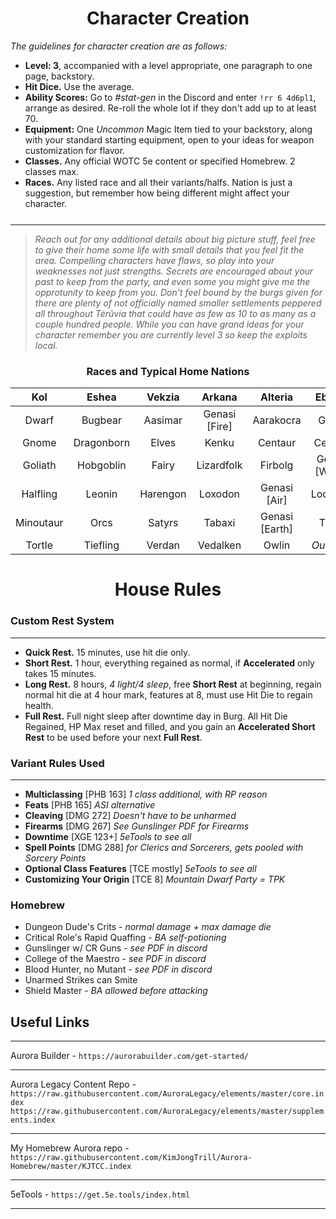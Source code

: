 <div class='wide' style="text-align: center">

# Character Creation

</div>

*The guidelines for character creation are as follows:*

* **Level: 3**, accompanied with a level appropriate, one paragraph to one page, backstory.
* **Hit Dice.** Use the average.
* **Ability Scores:** Go to *#stat-gen* in the Discord and enter `!rr 6 4d6pl1`, arrange as desired. Re-roll the whole lot if they don't add up to at least 70.
* **Equipment:** One *Uncommon* Magic Item tied to your backstory, along with your standard starting equipment, open to your ideas for weapon customization for flavor.
* **Classes.** Any official WOTC 5e content or specified Homebrew. 2 classes max.
* **Races.** Any listed race and all their variants/halfs. Nation is just a suggestion, but remember how being different might affect your character.

<div style='margin-top:25px;'> </div>

___
 >*Reach out for any additional details about big picture stuff, feel free to give their home some life with small details that you feel fit the area. Compelling characters have flaws, so play into your weaknesses not just strengths. Secrets are encouraged about your past to keep from the party, and even some you might give me the opprotunity to keep from you. Don't feel bound by the burgs given for there are plenty of not officially named smaller settlements peppered all throughout Térûvia that could have as few as 10 to as many as a couple hundred people. While you can have grand ideas for your character remember you are currently level 3 so keep the exploits local.*

<div class='wide' style="text-align: center">

### Races and Typical Home Nations

Kol|Eshea|Vekzia|Arkana|Alteria|Ebroria|Charbotia|Modifications|
|:---:|:---:|:---:|:---:|:---:|:---:|:---:|:---:
Dwarf|Bugbear|Aasimar|Genasi [Fire]|Aarakocra|Grung | *Devout Religious* |Changeling
Gnome|Dragonborn|Elves|Kenku|Centaur|Centaur|Humans |Custom
Goliath|Hobgoblin|Fairy|Lizardfolk|Firbolg|Genasi [Water]|	|Dhampir
Halfling|Leonin|Harengon|Loxodon|Genasi [Air]|Locathah| |Hexblood
Minoutaur|Orcs|Satyrs|Tabaxi|Genasi [Earth]|Triton| |Reborn
Tortle|Tiefling|Verdan|Vedalken|Owlin|*Outcasts*| |Shifter


</div>


<div class='wide' style="text-align: center">

# House Rules

</div>

### **Custom Rest System**
_____
- **Quick Rest.** 15 minutes, use hit die only.
- **Short Rest.** 1 hour, everything regained as normal, if **Accelerated** only takes 15 minutes.
- **Long Rest.** 8 hours, *4 light/4 sleep*, free **Short Rest** at beginning, regain normal hit die at 4 hour mark, features at 8, must use Hit Die to regain health.
- **Full Rest.** Full night sleep after downtime day in Burg. All Hit Die Regained, HP Max reset and filled, and you gain an **Accelerated Short Rest** to be used before your next **Full Rest**.


### **Variant Rules Used**
___
- **Multiclassing** [PHB 163] *1 class additional, with RP reason*
- **Feats** [PHB 165] *ASI alternative*
- **Cleaving** [DMG 272] *Doesn't have to be unharmed*
- **Firearms** [DMG 267] *See Gunslinger PDF for Firearms*
- **Downtime** [XGE 123+] *5eTools to see all*
- **Spell Points** [DMG 288] *for Clerics and Sorcerers, gets pooled with Sorcery Points*
- **Optional Class Features** [TCE mostly] *5eTools to see all*
- **Customizing Your Origin** [TCE 8] *Mountain Dwarf Party = TPK*

### **Homebrew**
* Dungeon Dude's Crits - *normal damage + max damage die*
* Critical Role's Rapid Quaffing - *BA self-potioning*
* Gunslinger w/ CR Guns - *see PDF in discord*
* College of the Maestro - *see PDF in discord*
* Blood Hunter, no Mutant - *see PDF in discord*
* Unarmed Strikes can Smite
* Shield Master - *BA allowed before attacking*


## Useful Links
___
Aurora Builder - `https://aurorabuilder.com/get-started/`
___
Aurora Legacy Content Repo - 
`https://raw.githubusercontent.com/AuroraLegacy/elements/master/core.index` 
`https://raw.githubusercontent.com/AuroraLegacy/elements/master/supplements.index`
___
My Homebrew Aurora repo - 
`https://raw.githubusercontent.com/KimJongTrill/Aurora-Homebrew/master/KJTCC.index`
___
5eTools - `https://get.5e.tools/index.html`
___

